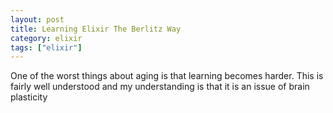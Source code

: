 ```yaml
---
layout: post
title: Learning Elixir The Berlitz Way
category: elixir
tags: ["elixir"]
---
```

One of the worst things about aging is that learning becomes harder.  This is fairly well understood and my understanding is that it is an issue of brain plasticity
